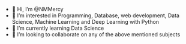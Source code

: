 - 👋 Hi, I’m @NMMercy
- 👀 I’m interested in Programming, Database, web development, Data Science, Machine Learning and Deep Learning with Python
- 🌱 I’m currently learning Data Science
- 💞️ I’m looking to collaborate on any of the above mentioned subjects


<!---
NMMercy/NMMercy is a ✨ special ✨ repository because its `README.md` (this file) appears on your GitHub profile.
You can click the Preview link to take a look at your changes.
--->
